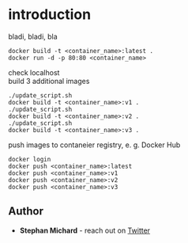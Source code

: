 # introduction  

bladi, bladi, bla  
```
docker build -t <container_name>:latest .
docker run -d -p 80:80 <container_name>
```
check localhost  
build 3 additional images
```
./update_script.sh
docker build -t <container_name>:v1 .
./update_script.sh
docker build -t <container_name>:v2 .
./update_script.sh
docker build -t <container_name>:v3 .
```
push images to contaneier registry, e. g. Docker Hub
```
docker login
docker push <container_name>:latest
docker push <container_name>:v1
docker push <container_name>:v2
docker push <container_name>:v3
```


## Author

* **Stephan Michard** - reach out on [Twitter](https://twitter.com/StephanMichard)

